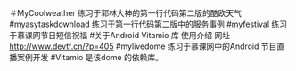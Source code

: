 ＃MyCoolweather 练习于郭林大神的第一行代码第二版的酷欧天气
#myasytaskdownload 练习于第一行代码第二版中的服务事例
#myfestival 练习于慕课网节日短信祝福
#关于Android Vitamio 库 使用介绍 网址 http://www.devtf.cn/?p=405
#mylivedome 练习于慕课网中的Android 节目直播案例开发
#Vitamio 是该dome 的依赖库。



